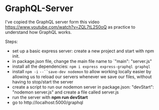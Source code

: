 # GraphQL-Server

I've copied the GraphQL server form this video https://www.youtube.com/watch?v=ZQL7tL2S0oQ as practice to understand how GraphQL works.

Steps:
* set up a basic express server: create a new project and start with npm init. 
* in package.json file, change the main file name to  `"main": "server.js"
* install all the dependencies: `npm i express express-graphql graphql`
* install `npm -i` `--``save-dev nodemon` to allow working locally easier by allowing us to reload our servers whenever we save our files, without having to stop/start the server
* create a script to run our nodemon server in package.json: "devStart": "nodemon server.js" and create a file called server.js
* run the server with **npm run devStart**
* go to http://localhost:5000/graphql
